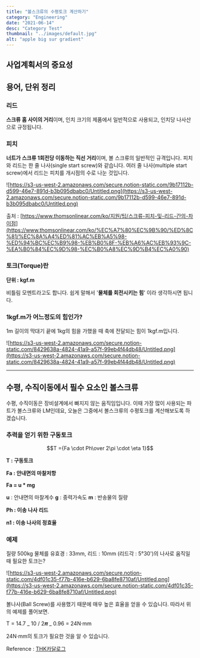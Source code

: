 ```yaml
---
title: "볼스크류의 수평토크 계산하기"
category: "Engineering"
date: "2021-06-14"
desc: "Category Test"
thumbnail: "../images/default.jpg"
alt: "apple big sur gradient"
---
```


## 사업계획서의 중요성

## 용어, 단위 정리

### 리드

**스크류 홈 사이의 거리**이며, 인치 크기의 제품에서 일반적으로 사용되고, 인치당 나사산으로 규정됩니다.

### 피치

**너트가 스크류 1회전당 이동하는 직선 거리**이며, 볼 스크류의 일반적인 규격입니다. 피치와 리드는 한 줄 나사(single start screw)와 같습니다. 여러 줄 나사(multiple start screw)에서 리드는 피치를 개시점의 수로 나눈 것입니다.

![https://s3-us-west-2.amazonaws.com/secure.notion-static.com/9b17112b-d599-46e7-891d-b3b095dbabc0/Untitled.png](https://s3-us-west-2.amazonaws.com/secure.notion-static.com/9b17112b-d599-46e7-891d-b3b095dbabc0/Untitled.png)

출처 : [https://www.thomsonlinear.com/ko/지원/팁/스크류-피치-및-리드-간의-차이점](https://www.thomsonlinear.com/ko/%EC%A7%80%EC%9B%90/%ED%8C%81/%EC%8A%A4%ED%81%AC%EB%A5%98-%ED%94%BC%EC%B9%98-%EB%B0%8F-%EB%A6%AC%EB%93%9C-%EA%B0%84%EC%9D%98-%EC%B0%A8%EC%9D%B4%EC%A0%90)

### 토크(Torque)란

**단위 : kgf.m**

비틀림 모멘트라고도 합니다. 쉽게 말해서 '**물체를 회전시키는 힘**' 이라 생각하시면 됩니다.

### 1kgf.m가 어느정도의 힘인가?

1m 길이의 막대기 끝에 1kg의 힘을 가했을 때 축에 전달되는 힘이 1kgf.m입니다.

![https://s3-us-west-2.amazonaws.com/secure.notion-static.com/8429638a-4824-41a9-a57f-99eb4f44db48/Untitled.png](https://s3-us-west-2.amazonaws.com/secure.notion-static.com/8429638a-4824-41a9-a57f-99eb4f44db48/Untitled.png)

---

## 수평, 수직이동에서 필수 요소인 볼스크류

수평, 수직이동은 장비설계에서 빠지지 않는 움직임입니다. 이때 가장 많이 사용되는 파트가 볼스크류와 LM인데요, 오늘은 그중에서 볼스크류의 수평토크를 계산해보도록 하겠습니다.

### 추력을 얻기 위한 구동토크

$$T ={Fa \cdot Ph\over 2\pi \cdot  \eta 1}$$

**T : 구동토크**

**Fa : 안내면의 마찰저항**

**Fa = u \* mg**

**u** : 안내면의 마찰계수
**g** : 중력가속도
**m** : 반송물의 질량

**Ph : 이송 나사 리드**

**n1 : 이송 나사의 정효율**

### 예제

질량 500kg 물체를 유효경 : 33mm, 리드 : 10mm (리드각 : 5°30')의 나사로 움직일 때 필요한 토크는?

![https://s3-us-west-2.amazonaws.com/secure.notion-static.com/4df01c35-f77b-416e-b629-6ba8fe8710af/Untitled.png](https://s3-us-west-2.amazonaws.com/secure.notion-static.com/4df01c35-f77b-416e-b629-6ba8fe8710af/Untitled.png)

볼나사(Ball Screw)를 사용했기 때문에 매우 높은 효율을 얻을 수 있습니다. 따라서 위의 예제를 풀어보면.

T = 14.7 _ 10 / 2𝝅 _ 0.96 = 24N·mm

24N·mm의 토크가 필요한 것을 알 수 있습니다.

Reference : [THK카달로그](https://www.thk.com/sites/default/files/documents/kr_pdf/500-5k/Ball%20Screw/500-5K1_A15_BallScrew_1_13.pdf)
